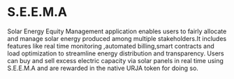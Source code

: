 # S.E.E.M.A
Solar Energy Equity Management application enables users to fairly allocate and manage solar energy produced among multiple stakeholders.It includes features like real time monitoring ,automated billing,smart contracts and load optimization to streamline energy distribution and transparency.
Users can buy and sell excess electric capacity via solar panels in real time using S.E.E.M.A and are rewarded in the native URJA token for doing so.
